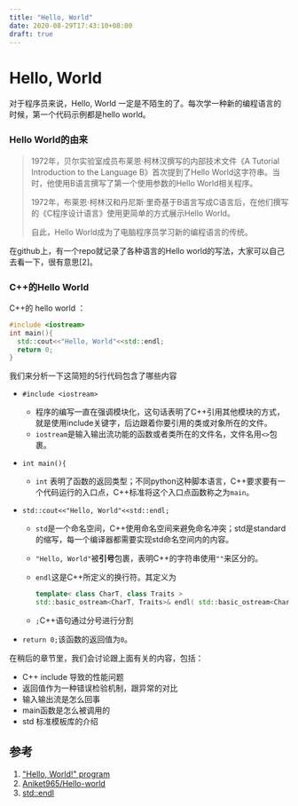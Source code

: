 ```yaml
---
title: "Hello, World"
date: 2020-08-29T17:43:10+08:00
draft: true
---
```


# Hello, World

对于程序员来说，Hello, World 一定是不陌生的了。每次学一种新的编程语言的时候，第一个代码示例都是hello world。

### Hello World的由来

> 1972年，贝尔实验室成员布莱恩·柯林汉撰写的内部技术文件《A Tutorial Introduction to the Language B》首次提到了Hello World这字符串。当时，他使用B语言撰写了第一个使用参数的Hello World相关程序。
>
> 1972年，布莱恩·柯林汉和丹尼斯·里奇基于B语言写成C语言后，在他们撰写的《C程序设计语言》使用更简单的方式展示Hello World。
>
> 自此，Hello World成为了电脑程序员学习新的编程语言的传统。

在github上，有一个repo就记录了各种语言的Hello world的写法，大家可以自己去看一下，很有意思[2]。

### C++的Hello World 

C++的 hello world ： 

```cpp
#include <iostream>
int main(){
  std::cout<<"Hello, World"<<std::endl;
  return 0;
}
```

我们来分析一下这简短的5行代码包含了哪些内容

* `#include <iostream>`

  - 程序的编写一直在强调模块化，这句话表明了C++引用其他模块的方式，就是使用include关键字，后边跟着你要引用的类或对象所在的文件。
  - `iostream`是输入输出流功能的函数或者类所在的文件名，文件名用`<>`包裹。

* `int main(){` 

  - `int` 表明了函数的返回类型；不同python这种脚本语言，C++要求要有一个代码运行的入口点，C++标准将这个入口点函数称之为`main`。

* `std::cout<<"Hello, World"<<std::endl;`

  - `std`是一个命名空间，C++使用命名空间来避免命名冲突；std是standard的缩写，每一个编译器都需要实现std命名空间内的内容。

  - `"Hello, World"`被**引号**包裹，表明C++的字符串使用`""`来区分的。

  - `endl`这是C++所定义的换行符。其定义为

    ```cpp
    template< class CharT, class Traits >
    std::basic_ostream<CharT, Traits>& endl( std::basic_ostream<CharT, Traits>& os );
    ```

  - `;`C++语句通过分号进行分割

* `return 0;`该函数的返回值为`0`。

在稍后的章节里，我们会讨论跟上面有关的内容，包括：

- C++ include 导致的性能问题
- 返回值作为一种错误检验机制，跟异常的对比
- 输入输出流是怎么回事
- main函数是怎么被调用的
- std 标准模板库的介绍



## 参考

1. ["Hello, World!" program](https://en.wikipedia.org/wiki/%22Hello,_World!%22_program0)
2. [Aniket965/Hello-world](https://github.com/Aniket965/Hello-world)
3. [std::endl](https://en.cppreference.com/w/cpp/io/manip/endl)

